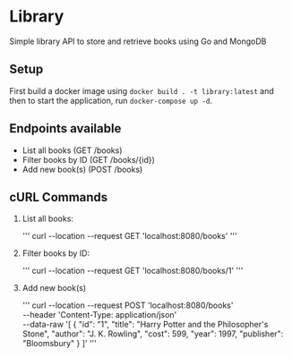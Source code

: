 # Library
Simple library API to store and retrieve books using Go and MongoDB

## Setup

First build a docker image using `docker build . -t library:latest` and then to start the application, run `docker-compose up -d`.

## Endpoints available

- List all books (GET /books)
- Filter books by ID (GET /books/{id})
- Add new book(s) (POST /books)

## cURL Commands

1. List all books:

    '''
    curl --location --request GET 'localhost:8080/books'
    '''

2. Filter books by ID:

    '''
    curl --location --request GET 'localhost:8080/books/1'
    '''

3. Add new book(s)

    '''
    curl --location --request POST 'localhost:8080/books' \
    --header 'Content-Type: application/json' \
    --data-raw '[
        {
            "id": "1",
            "title": "Harry Potter and the Philosopher's Stone",
            "author": "J. K. Rowling",
            "cost": 599,
            "year": 1997,
            "publisher": "Bloomsbury"
        }
    ]'
    '''